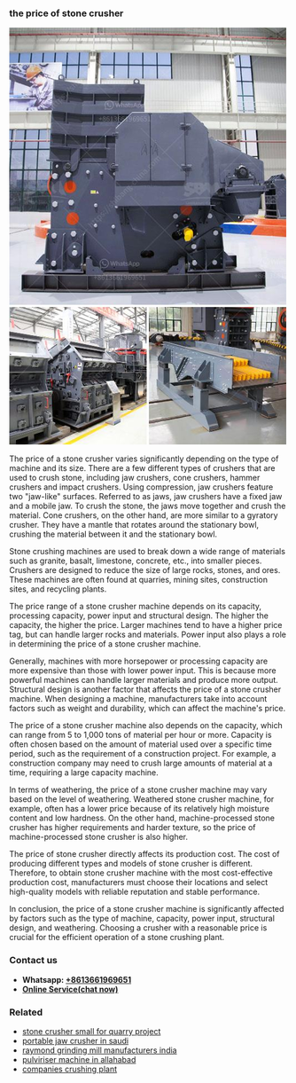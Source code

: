 <h3>the price of stone crusher</h3><img src='1706773762.jpg' alt=''><p>The price of a stone crusher varies significantly depending on the type of machine and its size. There are a few different types of crushers that are used to crush stone, including jaw crushers, cone crushers, hammer crushers and impact crushers. Using compression, jaw crushers feature two "jaw-like" surfaces. Referred to as jaws, jaw crushers have a fixed jaw and a mobile jaw. To crush the stone, the jaws move together and crush the material. Cone crushers, on the other hand, are more similar to a gyratory crusher. They have a mantle that rotates around the stationary bowl, crushing the material between it and the stationary bowl. </p><p>Stone crushing machines are used to break down a wide range of materials such as granite, basalt, limestone, concrete, etc., into smaller pieces. Crushers are designed to reduce the size of large rocks, stones, and ores. These machines are often found at quarries, mining sites, construction sites, and recycling plants.</p><p>The price range of a stone crusher machine depends on its capacity, processing capacity, power input and structural design. The higher the capacity, the higher the price. Larger machines tend to have a higher price tag, but can handle larger rocks and materials. Power input also plays a role in determining the price of a stone crusher machine.</p><p>Generally, machines with more horsepower or processing capacity are more expensive than those with lower power input. This is because more powerful machines can handle larger materials and produce more output. Structural design is another factor that affects the price of a stone crusher machine. When designing a machine, manufacturers take into account factors such as weight and durability, which can affect the machine's price.</p><p>The price of a stone crusher machine also depends on the capacity, which can range from 5 to 1,000 tons of material per hour or more. Capacity is often chosen based on the amount of material used over a specific time period, such as the requirement of a construction project. For example, a construction company may need to crush large amounts of material at a time, requiring a large capacity machine.</p><p>In terms of weathering, the price of a stone crusher machine may vary based on the level of weathering. Weathered stone crusher machine, for example, often has a lower price because of its relatively high moisture content and low hardness. On the other hand, machine-processed stone crusher has higher requirements and harder texture, so the price of machine-processed stone crusher is also higher.</p><p>The price of stone crusher directly affects its production cost. The cost of producing different types and models of stone crusher is different. Therefore, to obtain stone crusher machine with the most cost-effective production cost, manufacturers must choose their locations and select high-quality models with reliable reputation and stable performance.</p><p>In conclusion, the price of a stone crusher machine is significantly affected by factors such as the type of machine, capacity, power input, structural design, and weathering. Choosing a crusher with a reasonable price is crucial for the efficient operation of a stone crushing plant.</p><h3>Contact us</h3><ul><li><strong>Whatsapp:&nbsp;<a href="https://wa.me/8613661969651">+8613661969651</a></strong></li><li><a href="https://swt.shibang-china.com/?git&amp;zhl&amp;the price of stone crusher"><strong>Online Service(chat now)</strong></a></li></ul><h3>Related</h3><ul><li><a href='stone crusher small for quarry project.md'>stone crusher small for quarry project</a></li><li><a href='portable jaw crusher in saudi.md'>portable jaw crusher in saudi</a></li><li><a href='raymond grinding mill manufacturers india.md'>raymond grinding mill manufacturers india</a></li><li><a href='pulviriser machine in allahabad.md'>pulviriser machine in allahabad</a></li><li><a href='companies crushing plant.md'>companies crushing plant</a></li></ul>